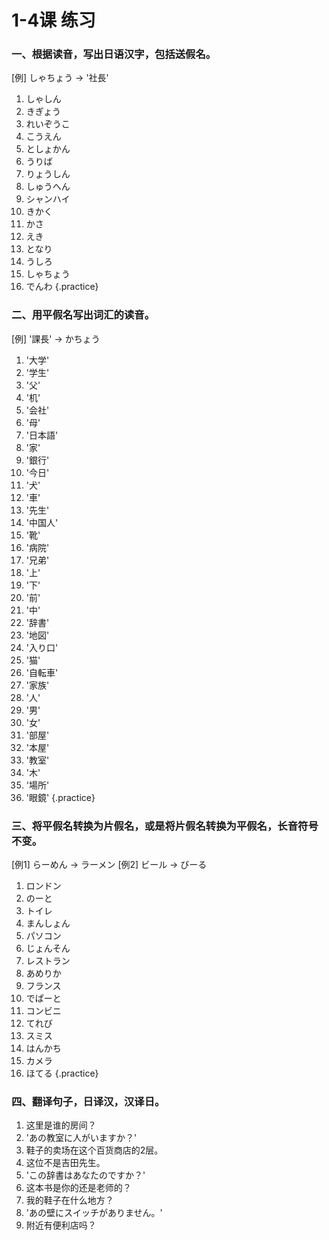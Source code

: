 # 1-4课 练习

### 一、根据读音，写出日语汉字，包括送假名。
[例] しゃちょう → '社長'
1. しゃしん
1. きぎょう
1. れいぞうこ
1. こうえん
1. としょかん
1. うりば
1. りょうしん
1. しゅうへん
1. シャンハイ
1. きかく
1. かさ
1. えき
1. となり
1. うしろ
1. しゃちょう
1. でんわ
{.practice}

<style>
ol.practice {
    counter-reset: list-num;
    padding-left: 0;
}

ol.practice > li {
    display: inline-block;
    min-width: 10em;
}

ol.practice > li::before {
    display: inline-block;
    counter-increment: list-num;
    content: counter(list-num) ".";
    min-width: 1.5em;
    text-align: right;
    margin-right: 0.5em;
}
</style>

### 二、用平假名写出词汇的读音。
[例] '課長' → かちょう
1. '大学'
1. '学生'
1. '父'
1. '机'
1. '会社'
1. '母'
1. '日本語'
1. '家'
1. '銀行'
1. '今日'
1. '犬'
1. '車'
1. '先生'
1. '中国人'
1. '靴'
1. '病院'
1. '兄弟'
1. '上'
1. '下'
1. '前'
1. '中'
1. '辞書'
1. '地図'
1. '入り口'
1. '猫'
1. '自転車'
1. '家族'
1. '人'
1. '男'
1. '女'
1. '部屋'
1. '本屋'
1. '教室'
1. '木'
1. '場所'
1. '眼鏡'
{.practice}

### 三、将平假名转换为片假名，或是将片假名转换为平假名，长音符号不变。
[例1] らーめん → ラーメン
[例2] ビール → びーる
1. ロンドン	
1. のーと
1. トイレ	
1. まんしょん
1. パソコン	
1. じょんそん
1. レストラン	
1. あめりか
1. フランス	
1. でぱーと
1. コンビニ	
1. てれび
1. スミス	
1. はんかち
1. カメラ	
1. ほてる
{.practice}

### 四、翻译句子，日译汉，汉译日。
1. 这里是谁的房间？
1. 'あの教室に人がいますか？'
1. 鞋子的卖场在这个百货商店的2层。
1. 这位不是吉田先生。
1. 'この辞書はあなたのですか？'
1. 这本书是你的还是老师的？
1. 我的鞋子在什么地方？
1. 'あの壁にスイッチがありません。'
1. 附近有便利店吗？
